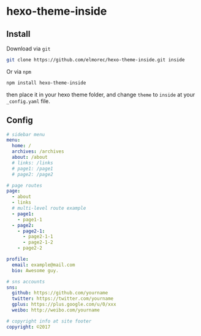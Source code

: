 # hexo-theme-inside

## Install

Download via `git`

```bash
git clone https://github.com/elmorec/hexo-theme-inside.git inside
```

Or via `npm`

```bash
npm install hexo-theme-inside
```

then place it in your hexo theme folder, and change `theme` to `inside` at your `_config.yaml` file.

## Config
```yaml
# sidebar menu
menu:
  home: /
  archives: /archives
  about: /about
  # links: /links
  # page1: /page1
  # page2: /page2

# page routes
page:
  - about
  - links
  # multi-level route example
  - page1:
    - page1-1
  - page2:
    - page2-1:
      - page2-1-1
      - page2-1-2
    - page2-2

profile:
  email: example@mail.com
  bio: Awesome guy.

# sns accounts
sns:
  github: https://github.com/yourname
  twitter: https://twitter.com/yourname
  gplus: https://plus.google.com/u/0/xxx
  weibo: http://weibo.com/yourname

# copyright info at site footer
copyright: ©2017
```
